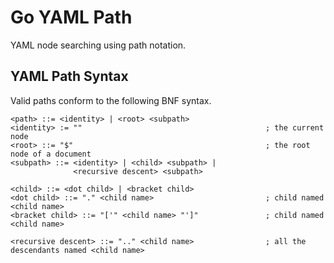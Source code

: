 # Go YAML Path

YAML node searching using path notation.

## YAML Path Syntax

Valid paths conform to the following BNF syntax.

```
<path> ::= <identity> | <root> <subpath>
<identity> := ""                                         ; the current node
<root> ::= "$"                                           ; the root node of a document
<subpath> ::= <identity> | <child> <subpath> |
              <recursive descent> <subpath>

<child> ::= <dot child> | <bracket child>
<dot child> ::= "." <child name>                         ; child named <child name>
<bracket child> ::= "['" <child name> "']"               ; child named <child name>

<recursive descent> ::= ".." <child name>                ; all the descendants named <child name>
```
